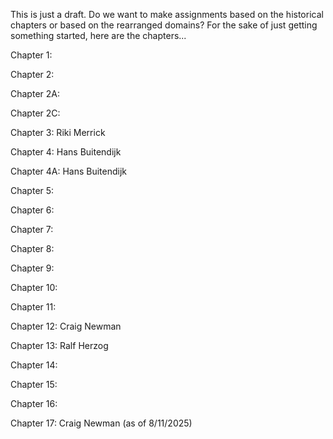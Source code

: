 This is just a draft.  Do we want to make assignments based on the historical chapters or based on the rearranged domains?  For the sake of just getting something started, here are the chapters...

Chapter 1:

Chapter 2:

Chapter 2A:

Chapter 2C:

Chapter 3: Riki Merrick

Chapter 4: Hans Buitendijk

Chapter 4A: Hans Buitendijk

Chapter 5:

Chapter 6:

Chapter 7:

Chapter 8:

Chapter 9:

Chapter 10:

Chapter 11:

Chapter 12: Craig Newman

Chapter 13: Ralf Herzog

Chapter 14:

Chapter 15:

Chapter 16:

Chapter 17: Craig Newman (as of 8/11/2025)
